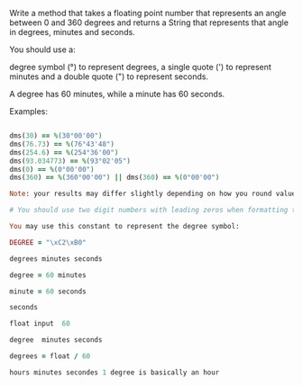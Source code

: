 Write a method that takes a floating point number that represents an angle between 0 and 360 degrees and returns a String that represents that angle in degrees, minutes and seconds.

You should use a:

degree symbol (°) to represent degrees,
a single quote (') to represent minutes
and a double quote (") to represent seconds.

A degree has 60 minutes, while a minute has 60 seconds.

Examples:
```ruby

dms(30) == %(30°00'00")
dms(76.73) == %(76°43'48")
dms(254.6) == %(254°36'00")
dms(93.034773) == %(93°02'05")
dms(0) == %(0°00'00")
dms(360) == %(360°00'00") || dms(360) == %(0°00'00")

Note: your results may differ slightly depending on how you round values, but should be within a second or two of the results shown.

# You should use two digit numbers with leading zeros when formatting the minutes and seconds, e.g., 321°03'07".

You may use this constant to represent the degree symbol:

DEGREE = "\xC2\xB0"

degrees minutes seconds   

degree = 60 minutes

minute = 60 seconds

seconds

float input  60

degree  minutes seconds

degrees = float / 60

hours minutes secondes 1 degree is basically an hour 